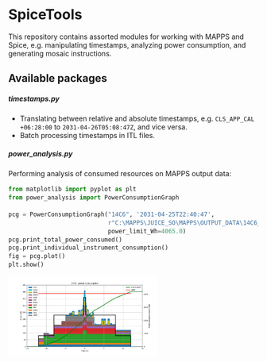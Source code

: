 # SpiceTools
This repository contains assorted modules for working with MAPPS and
Spice, e.g. manipulating timestamps, analyzing power consumption,
and generating mosaic instructions.

## Available packages

##### timestamps.py
 - Translating between relative and absolute timestamps, e.g.
 `CLS_APP_CAL +06:28:00` to `2031-04-26T05:08:47Z`, and vice versa.
 - Batch processing timestamps in ITL files.

##### power_analysis.py
Performing analysis of consumed resources on MAPPS output data:
```python
from matplotlib import pyplot as plt
from power_analysis import PowerConsumptionGraph

pcg = PowerConsumptionGraph("14C6", '2031-04-25T22:40:47',
                            r"C:\MAPPS\JUICE_SO\MAPPS\OUTPUT_DATA\14C6_COMPLETE_test_resources.csv",
                            power_limit_Wh=4065.0)
pcg.print_total_power_consumed()
pcg.print_individual_instrument_consumption()
fig = pcg.plot()
plt.show()
```

<img src="img/power_graph.png" style="width: 300px;"/>
